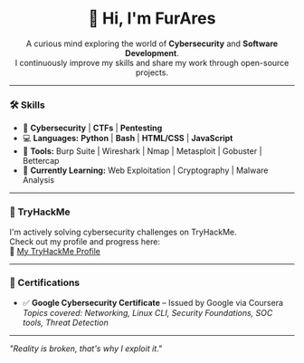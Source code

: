 <h1 align="center">👋 Hi, I'm FurAres</h1>

<p align="center">
    A curious mind exploring the world of <strong>Cybersecurity</strong> and <strong>Software Development</strong>.<br>
    I continuously improve my skills and share my work through open-source projects.
</p>

---

### 🛠️ Skills

- 🔐 **Cybersecurity** | **CTFs** | **Pentesting**  
- 💻 **Languages:** **Python** | **Bash** | **HTML/CSS** | **JavaScript**  
- 🧰 **Tools:** Burp Suite | Wireshark | Nmap | Metasploit | Gobuster | Bettercap
- 🌱 **Currently Learning:** Web Exploitation | Cryptography | Malware Analysis

---

### 🧠 TryHackMe

I'm actively solving cybersecurity challenges on TryHackMe.  
Check out my profile and progress here:  
🔗 [My TryHackMe Profile](https://tryhackme.com/p/furares)

---

### 📜 Certifications

- ✅ **Google Cybersecurity Certificate** – Issued by Google via Coursera  
  *Topics covered: Networking, Linux CLI, Security Foundations, SOC tools, Threat Detection*

---

*"Reality is broken, that's why I exploit it."*
